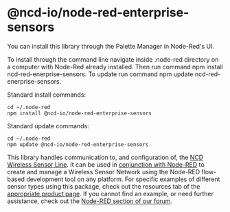 # @ncd-io/node-red-enterprise-sensors

You can install this library through the Palette Manager in Node-Red's UI.

To install through the command line navigate inside .node-red directory on a computer with Node-Red already installed. Then run command npm install ncd-red-enerprise-sensors.  To update run command npm update ncd-red-enerprise-sensors.

Standard install commands:
``` console
cd ~/.node-red
npm install @ncd-io/node-red-enterprise-sensors
```

Standard update commands:
``` console
cd ~/.node-red
npm update @ncd-io/node-red-enterprise-sensors
```

This library handles communication to, and configuration of, the [NCD Wireless Sensor Line](https://ncd.io/wireless-enterprise-line/). It can be used in [conjunction with Node-RED](https://ncd.io/node-red-wireless-sensors/) to create and manage a Wireless Sensor Network using the Node-RED flow-based development tool on any platform. For specific examples of different sensor types using this package, check out the resources tab of the [appropriate product page](https://store.ncd.io/?fwp_main_facet=enterprise-solutions). If you cannot find an example, or need further assistance, check out the [Node-RED section of our forum](https://community.ncd.io/c/node-red).
